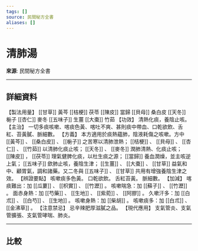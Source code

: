 ```yaml
---
tags: []
source: 民間秘方全書
aliases: []
---
```


# 清肺湯

**來源**: 民間秘方全書  

---

## 詳細資料
【製法用量】 [[甘草]] 黃芩 [[桔梗]] 茯苓 [[陳皮]] 當歸 [[貝母]] 桑白皮 [[天冬]] 梔子 [[杏仁]] 麥冬 [[五味子]] 生薑 [[大棗]] 竹茹
【功效】
清熱化痰，養陰止咳。
【主治】
一切多痰咳嗽、喀痰色黃、喀吐不爽、甚則痰中帶血、口乾欲飲、舌紅、苔黃膩、脈細數。
【方義】
本方適用於痰熱蘊肺，陰液耗傷之咳嗽。方中 [[黃芩]] 、 [[桑白皮]] 、 [[梔子]] 之苦寒以清肺泄熱； [[桔梗]] 、 [[貝母]] 、 [[杏仁]] 、 [[竹茹]] 以清肺化痰止咳； [[天冬]] 、 [[麥冬]] 潤肺清熱、化痰止咳； [[陳皮]] ， [[茯苓]] 理氣健脾化痰，以杜生痰之源； [[當歸]] 養血潤燥，並主咳逆上氣； [[五味子]] 歛肺止咳，養陰生津； [[生薑]] 、 [[大棗]] 、 [[甘草]] 益氣和中、顧胃氣，調和諸藥。又二冬與 [[五味子]] 、 [[甘草]] 共用有增強養陰生津之效。
【辨證要點】
咳嗽痰多色黃。
口乾欲飲。
舌紅苔黃。
脈細數。
【加減】
喀痰難出：加 [[瓜蔞]] 、 [[枳實]] 、 [[竹瀝]] 。
咳嗽喘急：加 [[蘇子]] 、 [[竹瀝]] 。
面赤身熱：加 [[芍藥]] 、 [[生地]] 、 [[紫菀]] 、 [[阿膠]] 。
久嗽汗多：加 [[白朮]] 、 [[白芍]] 、 [[生地]] 。
咳嗽身熱：加 [[柴胡]] 。
咳嗽痰多：加 [[白朮]] 、 [[金沸草]] 。
【注意禁忌】
忌辛辣肥厚滋膩之品。
【現代應用】
支氣管炎、支氣管擴張、支氣管哮喘、肺炎。

---

## 比較
